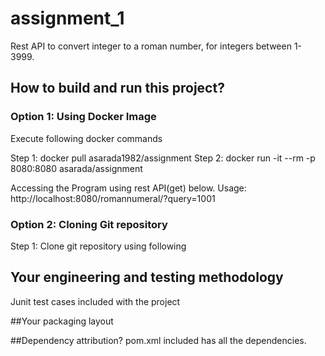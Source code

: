 # assignment_1
  Rest API to convert integer to a roman number, for integers between 1-3999.

## How to build and run this project?

### Option 1: Using Docker Image

Execute following docker commands 

Step 1: docker pull asarada1982/assignment
Step 2: docker run -it --rm -p 8080:8080 asarada/assignment

Accessing the Program using rest API(get) below.
Usage: http://localhost:8080/romannumeral/?query=1001

### Option 2: Cloning Git repository 

Step 1: Clone git repository using following 




## Your engineering and testing methodology
Junit test cases included with the project

##Your packaging layout

##Dependency attribution?
pom.xml included has all the dependencies.
